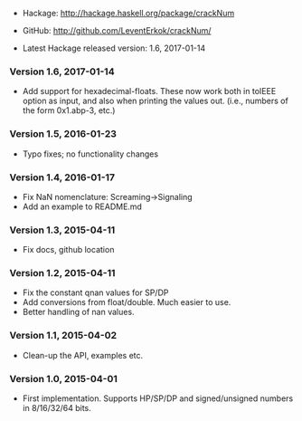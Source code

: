 * Hackage: <http://hackage.haskell.org/package/crackNum>
* GitHub:  <http://github.com/LeventErkok/crackNum/>

* Latest Hackage released version: 1.6, 2017-01-14

### Version 1.6, 2017-01-14

  * Add support for hexadecimal-floats. These now
    work both in toIEEE option as input, and also
    when printing the values out. (i.e., numbers
    of the form 0x1.abp-3, etc.)

### Version 1.5, 2016-01-23

  * Typo fixes; no functionality changes

### Version 1.4, 2016-01-17

  * Fix NaN nomenclature: Screaming->Signaling
  * Add an example to README.md

### Version 1.3, 2015-04-11
  
  * Fix docs, github location

### Version 1.2, 2015-04-11

  * Fix the constant qnan values for SP/DP
  * Add conversions from float/double. Much easier to use.
  * Better handling of nan values.

### Version 1.1, 2015-04-02
  
  * Clean-up the API, examples etc.

### Version 1.0, 2015-04-01

  * First implementation. Supports HP/SP/DP
    and signed/unsigned numbers in 8/16/32/64 bits.
